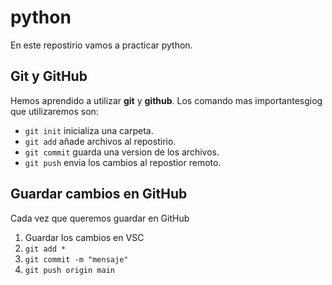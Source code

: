# python

En este repostirio vamos a practicar python.

## Git y GitHub

Hemos aprendido a utilizar **git** y **github**. Los comando mas importantesgiog que utilizaremos son:

- `git init` inicializa una carpeta.
- `git add` añade archivos al repostirio.
- `git commit` guarda una version de los archivos.
- `git push` envia los cambios al repostior remoto.

## Guardar cambios en GitHub

Cada vez que queremos guardar en GitHub

1. Guardar los cambios en VSC
2. `git add *`
3. `git commit -m "mensaje"`
4. `git push origin main`